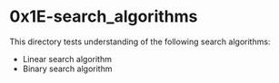 # 0x1E-search_algorithms
This directory tests understanding of the following search algorithms:
* Linear search algorithm
* Binary search algorithm
